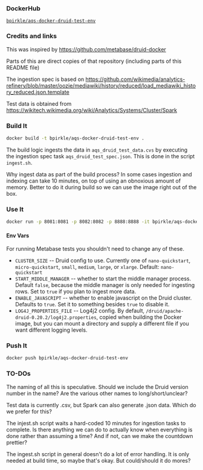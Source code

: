 ### DockerHub
[`bpirkle/aqs-docker-druid-test-env`](https://hub.docker.com/repository/docker/bpirkle/aqs-docker-druid-test-env)

### Credits and links

This was inspired by https://github.com/metabase/druid-docker

Parts of this are direct copies of that repository (including parts of this README file)

The ingestion spec is based on https://github.com/wikimedia/analytics-refinery/blob/master/oozie/mediawiki/history/reduced/load_mediawiki_history_reduced.json.template

Test data is obtained from https://wikitech.wikimedia.org/wiki/Analytics/Systems/Cluster/Spark

### Build It

```bash
docker build -t bpirkle/aqs-docker-druid-test-env .
```

The build logic ingests the data in `aqs_druid_test_data.cvs` by executing the ingestion spec task `aqs_druid_test_spec.json`. This is done in the script `ingest.sh`.

Why ingest data as part of the build process? In some cases ingestion and indexing can take 10 minutes, on top of
using an obnoxious amount of memory. Better to do it during build so we can use the image right out of the box.

### Use It

```bash
docker run -p 8081:8081 -p 8082:8082 -p 8888:8888 -it bpirkle/aqs-docker-druid-test-env
```

#### Env Vars

For running Metabase tests you shouldn't need to change any of these.

*  `CLUSTER_SIZE` -- Druid config to use. Currently one of `nano-quickstart`, `micro-quickstart`, `small`, `medium`, `large`, or `xlarge`. Default: `nano-quickstart`
*  `START_MIDDLE_MANAGER` -- whether to start the middle manager process. Default `false`, because the middle manager is only needed for ingesting rows. Set to `true` if you plan to ingest more data.
*  `ENABLE_JAVASCRIPT` -- whether to enable javascript on the Druid cluster. Defaults to `true`. Set it to something besides `true` to disable it.
*  `LOG4J_PROPERTIES_FILE` -- Log4j2 config. By default, `/druid/apache-druid-0.20.2/log4j2.properties`, copied when building the Docker image, but you can mount a directory and supply a different file if you want different logging levels.

### Push It

```bash
docker push bpirkle/aqs-docker-druid-test-env
```

### TO-DOs

The naming of all this is speculative. Should we include the Druid version number in the name? Are the various other names to long/short/unclear?

Test data is currently .csv, but Spark can also generate .json data. Which do we prefer for this?

The injest.sh script waits a hard-coded 10 minutes for ingestion tasks to complete. Is there anything we can do to actually know when everything is done rather than assuming a time? And if not, can we make the countdown prettier?

The ingest.sh script in general doesn't do a lot of error handling. It is only needed at build time, so maybe that's okay. But could/should it do mores? 

